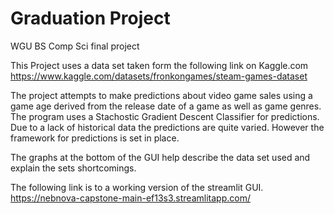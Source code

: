 # Graduation Project
WGU BS Comp Sci final project

This Project uses a data set taken form the following link on Kaggle.com
https://www.kaggle.com/datasets/fronkongames/steam-games-dataset

The project attempts to make predictions about video game sales using a game age derived from the release date of a game as well as game genres. The program uses a Stachostic Gradient Descent Classifier for predictions. Due to a lack of historical data the predictions are quite varied. However the framework for predictions is set in place.

The graphs at the bottom of the GUI help describe the data set used and explain the sets shortcomings.

The following link is to a working version of the streamlit GUI.
https://nebnova-capstone-main-ef13s3.streamlitapp.com/
